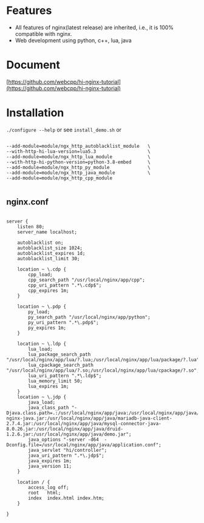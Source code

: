 # Features
- All features of nginx(latest release) are inherited, i.e., it is 100% compatible with nginx.
- Web development using python, c++, lua, java

# Document

[https://github.com/webcpp/hi-nginx-tutorial](https://github.com/webcpp/hi-nginx-tutorial)

# Installation
`./configure --help` or see `install_demo.sh` or 

```shell

--add-module=module/ngx_http_autoblacklist_module   \
--with-http-hi-lua-version=lua5.3                   \
--add-module=module/ngx_http_lua_module             \
--with-http-hi-python-version=python-3.8-embed      \
--add-module=module/ngx_http_py_module              \
--add-module=module/ngx_http_java_module            \
--add-module=module/ngx_http_cpp_module    


```

## nginx.conf

```nginx

server {
    listen 80;
    server_name localhost;
	
    autoblacklist on;
    autoblacklist_size 1024;
    autoblacklist_expires 1d;
    autoblacklist_limit 30;

    location ~ \.cdp {
        cpp_load;
        cpp_search_path "/usr/local/nginx/app/cpp";
        cpp_uri_pattern ".*\.cdp$";
        cpp_expires 1m;
    }

    location ~ \.pdp {
        py_load;
        py_search_path "/usr/local/nginx/app/python";
        py_uri_pattern ".*\.pdp$";
        py_expires 1m;
    }
    
    location ~ \.ldp {
        lua_load;
        lua_package_search_path "/usr/local/nginx/app/lua/?.lua;/usr/local/nginx/app/lua/package/?.lua";
        lua_cpackage_search_path "/usr/local/nginx/app/lua/?.so;/usr/local/nginx/app/lua/cpackage/?.so";
        lua_uri_pattern ".*\.ldp$";
        lua_memory_limit 50;
        lua_expires 1m;
    }
    location ~ \.jdp {
        java_load;
        java_class_path "-Djava.class.path=.:/usr/local/nginx/app/java:/usr/local/nginx/app/java/hi-nginx-java.jar:/usr/local/nginx/app/java/mariadb-java-client-2.7.4.jar:/usr/local/nginx/app/java/mysql-connector-java-8.0.26.jar:/usr/local/nginx/app/java/druid-1.2.6.jar:/usr/local/nginx/app/java/demo.jar";
        java_options "-server -d64  -Dconfig.file=/usr/local/nginx/app/java/application.conf";
        java_servlet "hi/controller";
        java_uri_pattern ".*\.jdp$";
        java_expires 1m;
        java_version 11;    
    }

    location / {
        access_log off;
        root   html;
        index  index.html index.htm;
    }

}


```
